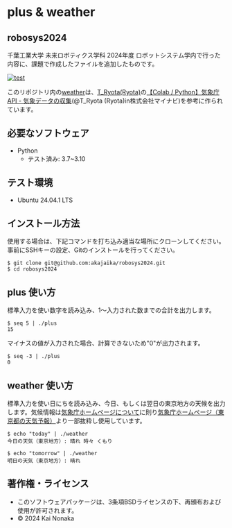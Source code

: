 # plus & weather 
## robosys2024

千葉工業大学 未来ロボティクス学科 2024年度 ロボットシステム学内で行った内容に、課題で作成したファイルを追加したものです。

[![test](https://github.com/akajaika/robosys2024/blob/6ff758353675084025a68d22331ccf447f34670c/.github/workflows/test.yml/badge.svg)](https://github.com/akajaika/robosys2024/blob/6ff758353675084025a68d22331ccf447f34670c/.github/workflows/test.yml)

このリポジトリ内の[weather]()は、[T_Ryota(Ryota)](https://qiita.com/T_Ryota)の[【Colab / Python】気象庁API - 気象データの収集](https://qiita.com/T_Ryota/items/ef96d6575404a0fd46dd)(@T_Ryota
(Ryota)in株式会社マイナビ)を参考に作られています。

## 必要なソフトウェア
  * Python
    * テスト済み: 3.7~3.10

## テスト環境
  * Ubuntu 24.04.1 LTS

## インストール方法
使用する場合は、下記コマンドを打ち込み適当な場所にクローンしてください。事前にSSHキーの設定、Gitのインストールを行ってください。

```shell
$ git clone git@github.com:akajaika/robosys2024.git
$ cd robosys2024
```

## plus 使い方
標準入力を使い数字を読み込み、1～入力された数までの合計を出力します。

```shell
$ seq 5 | ./plus
15
```

マイナスの値が入力された場合、計算できないため"0"が出力されます。

```shell
$ seq -3 | ./plus
0
```

## weather 使い方
標準入力を使い日にちを読み込み、今日、もしくは翌日の東京地方の天候を出力します。気候情報は[気象庁ホームページについて](https://www.jma.go.jp/jma/kishou/info/coment.html)に則り[気象庁ホームページ（東京都の天気予報）](https://www.jma.go.jp/bosai/forecast/#area_type=offices&area_code=130000)より一部抜粋し使用しています。
```shell
$ echo "today" | ./weather
今日の天気（東京地方）: 晴れ 時々 くもり

$ echo "tomorrow" | ./weather
明日の天気（東京地方）: 晴れ
```

## 著作権・ライセンス
  * このソフトウェアパッケージは、3条項BSDライセンスの下、再頒布および使用が許可されます。
  * © 2024 Kai Nonaka
